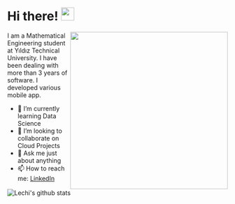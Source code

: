 <h1> Hi there!  <img src="https://github.com/lechiDzhalilov/lechiDzhalilov/blob/main/doc/wave.gif" width="30px"></h1>

<p> <img align="right" src="https://github.com/lechiDzhalilov/lechiDzhalilov/blob/main/doc/code.gif" width="360" style="max-width:100%;"> </p>

<p> I am a Mathematical Engineering student at Yıldız Technical University. I have been dealing with more than 3 years of software. I developed various mobile app. </p>

<ul>
<li><g-emoji class="g-emoji" alias="seedling" fallback-src="https://github.githubassets.com/images/icons/emoji/unicode/1f331.png">🌱</g-emoji> I’m currently learning Data Science</li>
<li><g-emoji class="g-emoji" alias="dancers" fallback-src="https://github.githubassets.com/images/icons/emoji/unicode/1f46f.png">👯</g-emoji> I’m looking to collaborate on Cloud Projects</li>
<li><g-emoji class="g-emoji" alias="speech_balloon" fallback-src="https://github.githubassets.com/images/icons/emoji/unicode/1f4ac.png">💬</g-emoji> Ask me just about anything</li>
<li><g-emoji class="g-emoji" alias="mailbox" fallback-src="https://github.githubassets.com/images/icons/emoji/unicode/1f4eb.png">📫</g-emoji> How to reach me: <a href="https://www.linkedin.com/in/lechi-dzhalilov-3a07b3186/" rel="nofollow">LinkedIn</a></li>
</ul>

![Lechi's github stats](https://github-readme-stats.vercel.app/api?username=lechiDzhalilov&show_icons=true&theme=dark)
